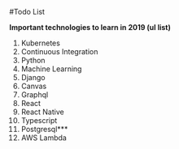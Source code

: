 #Todo List

**Important technologies to learn in 2019 (ul list)**
1. Kubernetes
2. Continuous Integration
3. Python
4. Machine Learning
5. Django
6. Canvas
7. Graphql
8. React
9. React Native
10. Typescript
11. Postgresql***
12. AWS Lambda
